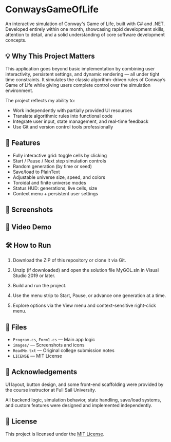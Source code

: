 # ConwaysGameOfLife
An interactive simulation of Conway's Game of Life, built with C# and .NET. Developed entirely within one month, showcasing rapid development skills, attention to detail, and a solid understanding of core software development concepts.

## 💡 Why This Project Matters

This application goes beyond basic implementation by combining user interactivity, persistent settings, and dynamic rendering — all under tight time constraints. It simulates the classic algorithm-driven rules of Conway’s Game of Life while giving users complete control over the simulation environment. 

The project reflects my ability to:
- Work independently with partially provided UI resources
- Translate algorithmic rules into functional code
- Integrate user input, state management, and real-time feedback
- Use Git and version control tools professionally

## 🚀 Features

- Fully interactive grid: toggle cells by clicking
- Start / Pause / Next step simulation controls
- Random generation (by time or seed)
- Save/load to PlainText
- Adjustable universe size, speed, and colors
- Toroidal and finite universe modes
- Status HUD: generations, live cells, size
- Context menu + persistent user settings

## 📸 Screenshots

## 🎥 Video Demo

## 🛠️ How to Run

1. Download the ZIP of this repository or clone it via Git.

2. Unzip (if downloaded) and open the solution file MyGOL.sln in Visual Studio 2019 or later.

3. Build and run the project.

4. Use the menu strip to Start, Pause, or advance one generation at a time.

5. Explore options via the View menu and context-sensitive right-click menu.

## 📁 Files

- `Program.cs`, `Form1.cs` — Main app logic
- `images/` — Screenshots and icons
- `ReadMe.txt` — Original college submission notes
- `LICENSE` — MIT License

## 📌 Acknowledgements

UI layout, button design, and some front-end scaffolding were provided by the course instructor at Full Sail University.

All backend logic, simulation behavior, state handling, save/load systems, and custom features were designed and implemented independently.

## 📝 License

This project is licensed under the [MIT License](LICENSE).
